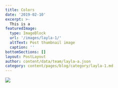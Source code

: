 ```yaml
---
title: Colors
date: '2019-02-10'
excerpt: >-
  This is a 
featuredImage:
  type: ImageBlock
  url: '/images/layla-1/'
  altText: Post thumbnail image
  caption: ''
bottomSections: []
layout: PostLayout
author: content/data/team/layla-a.json
category: content/pages/blog/category/layla-1.md
---
```

<img src="/images/layla-1/1-colors.jpeg">